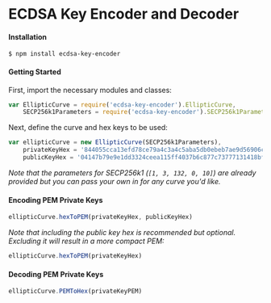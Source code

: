 # ECDSA Key Encoder and Decoder

#### Installation

```
$ npm install ecdsa-key-encoder
```

#### Getting Started

First, import the necessary modules and classes:

```js
var EllipticCurve = require('ecdsa-key-encoder').EllipticCurve,
    SECP256k1Parameters = require('ecdsa-key-encoder').SECP256k1Parameters
```

Next, define the curve and hex keys to be used:

```js
var ellipticCurve = new EllipticCurve(SECP256k1Parameters),
    privateKeyHex = '844055cca13efd78ce79a4c3a4c5aba5db0ebeb7ae9d56906c03d333c5668d5b',
    publicKeyHex = '04147b79e9e1dd3324ceea115ff4037b6c877c73777131418bfb2b713effd0f502327b923861581bd5535eeae006765269f404f5f5c52214e9721b04aa7d040a75'
```

*Note that the parameters for SECP256k1 (`[1, 3, 132, 0, 10]`) are already provided but you can pass your own in for any curve you'd like.*

#### Encoding PEM Private Keys

```js
ellipticCurve.hexToPEM(privateKeyHex, publicKeyHex)
```

*Note that including the public key hex is recommended but optional. Excluding it will result in a more compact PEM:*

```js
ellipticCurve.hexToPEM(privateKeyHex)
```

#### Decoding PEM Private Keys

```js
ellipticCurve.PEMToHex(privateKeyPEM)
```
